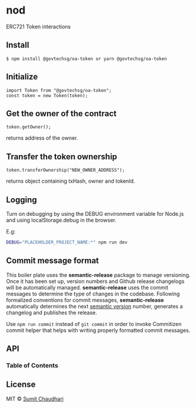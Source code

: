 # nod

ERC721 Token interactions

## Install

    $ npm install @govtechsg/oa-token or yarn @govtechsg/oa-token

## Initialize

    import Token from "@govtechsg/oa-token";
    const token = new Token(token);

## Get the owner of the contract

    token.getOwner();

returns address of the owner.

## Transfer the token ownership

    token.transferOwnership("NEW_OWNER_ADDRESS");

returns object containing txHash, owner and tokenId.

## Logging

Turn on debugging by using the DEBUG environment variable for Node.js and using localStorage.debug in the browser.

E.g:

```bash
DEBUG="PLACEHOLDER_PROJECT_NAME:*" npm run dev
```

## Commit message format

This boiler plate uses the **semantic-release** package to manage versioning. Once it has been set up, version numbers and Github release changelogs will be automatically managed. **semantic-release** uses the commit messages to determine the type of changes in the codebase. Following formalized conventions for commit messages, **semantic-release** automatically determines the next [semantic version](https://semver.org) number, generates a changelog and publishes the release.

Use `npm run commit` instead of `git commit` in order to invoke Commitizen commit helper that helps with writing properly formatted commit messages.

## API

<!-- Generated by documentation.js. Update this documentation by updating the source code. -->

### Table of Contents

## License

MIT © [Sumit Chaudhari](https://github.com/sumitnitsurat)
